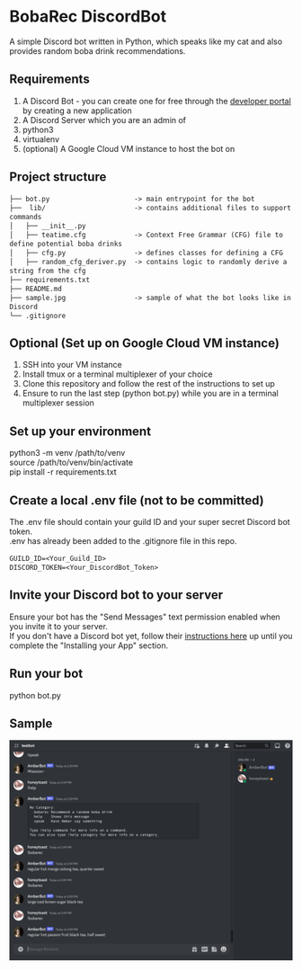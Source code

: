 # BobaRec DiscordBot  
A simple Discord bot written in Python, which speaks like my cat and also provides random boba drink recommendations.

## Requirements  
1. A Discord Bot - you can create one for free through the [developer portal](https://discord.com/developers/applications) by creating a new application
2. A Discord Server which you are an admin of
3. python3  
4. virtualenv  
5. (optional) A Google Cloud VM instance to host the bot on 

## Project structure
```
├── bot.py                     -> main entrypoint for the bot  
├──  lib/                      -> contains additional files to support commands  
│   ├── __init__.py  
│   ├── teatime.cfg            -> Context Free Grammar (CFG) file to define potential boba drinks  
│   ├── cfg.py                 -> defines classes for defining a CFG  
│   ├── random_cfg_deriver.py  -> contains logic to randomly derive a string from the cfg  
├── requirements.txt 
├── README.md  
├── sample.jpg                 -> sample of what the bot looks like in Discord
└── .gitignore
```

## Optional (Set up on Google Cloud VM instance)
1. SSH into your VM instance  
2. Install tmux or a terminal multiplexer of your choice  
3. Clone this repository and follow the rest of the instructions to set up  
4. Ensure to run the last step (python bot.py) while you are in a terminal multiplexer session  

## Set up your environment  
python3 -m venv /path/to/venv  
source /path/to/venv/bin/activate  
pip install -r requirements.txt  

## Create a local .env file (not to be committed)
The .env file should contain your guild ID and your super secret Discord bot token.  
.env has already been added to the .gitignore file in this repo.  
```
GUILD_ID=<Your_Guild_ID>  
DISCORD_TOKEN=<Your_DiscordBot_Token>  
```

## Invite your Discord bot to your server
Ensure your bot has the "Send Messages" text permission enabled when you invite it to your server.  
If you don't have a Discord bot yet, follow their [instructions here](https://discord.com/developers/docs/getting-started#creating-an-app) up until you complete the "Installing your App" section.  

## Run your bot
python bot.py

## Sample
![AmberBot, the sample bot responding to commands](/sample.jpg)
